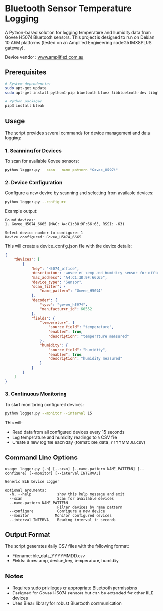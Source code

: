 # Bluetooth Sensor Temperature Logging

A Python-based solution for logging temperature and humidity data from Govee H5074 Bluetooth sensors. This project is designed to run on Debian 10 ARM platforms (tested on an Amplifed Engineering nodeG5 IMX8PLUS gateway).

Device vendor : www.amplified.com.au

## Prerequisites

```bash
# System dependencies
sudo apt-get update
sudo apt-get install python3-pip bluetooth bluez libbluetooth-dev libglib2.0-dev

# Python packages
pip3 install bleak
```

## Usage

The script provides several commands for device management and data logging:

### 1. Scanning for Devices

To scan for available Govee sensors:

```bash
python logger.py --scan --name-pattern "Govee_H5074"
```

### 2. Device Configuration

Configure a new device by scanning and selecting from available devices:

```bash
python logger.py --configure
```

Example output:
```
Found devices:
1. Govee_H5074_6665 (MAC: A4:C1:38:9F:66:65, RSSI: -63)

Select device number to configure: 1
Device configured: Govee_H5074_6665
```

This will create a device_config.json file with the device details:
```json
{
    "devices": [
        {
            "key": "H5074_office",
            "description": "Govee BT temp and humidity sensor for office",
            "mac_address": "A4:C1:38:9F:66:65",
            "device_type": "Sensor",
            "scan_filter": {
                "name_pattern": "Govee_H5074"
            },
            "decoder": {
                "type": "govee_h5074",
                "manufacturer_id": 60552
            },
            "fields": {
                "temperature": {
                    "source_field": "temperature",
                    "enabled": true,
                    "description": "temperature measured"
                },
                "humidity": {
                    "source_field": "humidity",
                    "enabled": true,
                    "description": "humidity measured"
                }
            }
        }
    ]
}
```

### 3. Continuous Monitoring

To start monitoring configured devices:

```bash
python logger.py --monitor --interval 15
```

This will:
- Read data from all configured devices every 15 seconds
- Log temperature and humidity readings to a CSV file
- Create a new log file each day (format: ble_data_YYYYMMDD.csv)

## Command Line Options

```
usage: logger.py [-h] [--scan] [--name-pattern NAME_PATTERN] [--configure] [--monitor] [--interval INTERVAL]

Generic BLE Device Logger

optional arguments:
  -h, --help            show this help message and exit
  --scan                Scan for available devices
  --name-pattern NAME_PATTERN
                        Filter devices by name pattern
  --configure           Configure a new device
  --monitor            Monitor configured devices
  --interval INTERVAL   Reading interval in seconds
```

## Output Format

The script generates daily CSV files with the following format:
- Filename: ble_data_YYYYMMDD.csv
- Fields: timestamp, device_key, temperature, humidity

## Notes

- Requires sudo privileges or appropriate Bluetooth permissions
- Designed for Govee H5074 sensors but can be extended for other BLE devices
- Uses Bleak library for robust Bluetooth communication
